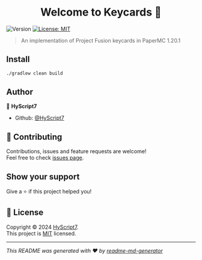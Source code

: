 <h1 align="center">Welcome to Keycards 👋</h1>
<p>
  <img alt="Version" src="https://img.shields.io/badge/version-1.0-blue.svg?cacheSeconds=2592000" />
  <a href="https://github.com/HyScript7/projectfusion-keycards/blob/Main/LICENSE.md" target="_blank">
    <img alt="License: MIT" src="https://img.shields.io/badge/License-MIT-yellow.svg" />
  </a>
</p>

> An implementation of Project Fusion keycards in PaperMC 1.20.1

## Install

```sh
./gradlew clean build
```

## Author

👤 **HyScript7**

* Github: [@HyScript7](https://github.com/HyScript7)

## 🤝 Contributing

Contributions, issues and feature requests are welcome!<br />Feel free to check [issues page](https://github.com/HyScript7/projectfusion-keycards/issues). 

## Show your support

Give a ⭐️ if this project helped you!

## 📝 License

Copyright © 2024 [HyScript7](https://github.com/HyScript7).<br />
This project is [MIT](https://github.com/HyScript7/projectfusion-keycards/blob/Main/LICENSE.md) licensed.

***
_This README was generated with ❤️ by [readme-md-generator](https://github.com/kefranabg/readme-md-generator)_
